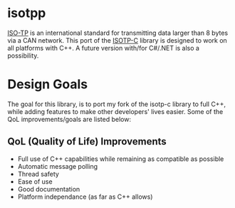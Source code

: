 # isotpp
[ISO-TP](https://en.wikipedia.org/wiki/ISO_15765-2) is an international standard for transmitting data larger than 8 bytes via a CAN network. This port of the [ISOTP-C](https://github.com/Beatsleigher/isotp-c) library is designed to work on all platforms with C++. A future version with/for C#/.NET is also a possibility. 

# Design Goals

The goal for this library, is to port my fork of the isotp-c library to full C++, while adding features to make other developers' lives easier.
Some of the QoL improvements/goals are listed below:

## QoL (Quality of Life) Improvements

 - Full use of C++ capabilities while remaining as compatible as possible
 - Automatic message polling
 - Thread safety
 - Ease of use
 - Good documentation
 - Platform independance (as far as C++ allows)

# 

